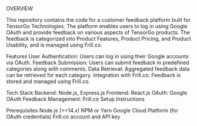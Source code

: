 OVERVIEW

This repository contains the code for a customer feedback platform built for TensorGo Technologies. 
The platform enables users to log in using Google OAuth and provide feedback on various aspects of TensorGo products. 
The feedback is categorized into Product Features, Product Pricing, and Product Usability, and is managed using Frill.co.

Features
User Authentication: Users can log in using their Google accounts via OAuth.
Feedback Submission: Users can submit feedback in predefined categories along with comments.
Data Retrieval: Aggregated feedback data can be retrieved for each category.
Integration with Frill.co: Feedback is stored and managed using Frill.co.

Tech Stack
Backend: Node.js, Express.js
Frontend: React.js
OAuth: Google OAuth
Feedback Management: Frill.co
Setup Instructions

Prerequisites
Node.js (>=14.x)
NPM or Yarn
Google Cloud Platform (for OAuth credentials)
Frill.co account and API key
